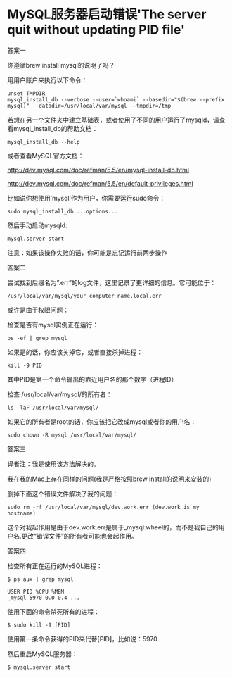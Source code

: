 # MySQL服务器启动错误'The server quit without updating PID file'

答案一

你遵循brew install mysql的说明了吗？
  
用用户账户来执行以下命令：

```
unset TMPDIR
mysql_install_db --verbose --user=`whoami` --basedir="$(brew --prefix mysql)" --datadir=/usr/local/var/mysql --tmpdir=/tmp
```


若想在另一个文件夹中建立基础表，或者使用了不同的用户运行了mysqld，请查看mysql\_install\_db的帮助文档：

```
mysql_install_db --help
```


或者查看MySQL官方文档：
  
http://dev.mysql.com/doc/refman/5.5/en/mysql-install-db.html
  
http://dev.mysql.com/doc/refman/5.5/en/default-privileges.html
  
比如说你想使用’mysql’作为用户，你需要运行sudo命令：

```
sudo mysql_install_db ...options...
```


然后手动启动mysqld:

```
mysql.server start
```


注意：如果该操作失败的话，你可能是忘记运行前两步操作

答案二

尝试找到后缀名为”.err”的log文件，这里记录了更详细的信息。它可能位于：

```
/usr/local/var/mysql/your_computer_name.local.err
```


或许是由于权限问题：

检查是否有mysql实例正在运行：

```
ps -ef | grep mysql
```


如果是的话，你应该关掉它，或者直接杀掉进程：

```
kill -9 PID
```


其中PID是第一个命令输出的靠近用户名的那个数字（进程ID）

检查 /usr/local/var/mysql/的所有者：

```
ls -laF /usr/local/var/mysql/
```


如果它的所有者是root的话，你应该把它改成mysql或者你的用户名：

```
sudo chown -R mysql /usr/local/var/mysql/
```


答案三

译者注：我是使用该方法解决的。

我在我的Mac上存在同样的问题(我是严格按照brew install的说明来安装的)

删掉下面这个错误文件解决了我的问题：

```
sudo rm -rf /usr/local/var/mysql/dev.work.err (dev.work is my hostname)
```


这个对我起作用是由于dev.work.err是属于_mysql:wheel的，而不是我自己的用户名.更改“错误文件”的所有者可能也会起作用。

答案四

检查所有正在运行的MySQL进程：

```
$ ps aux | grep mysql

USER PID %CPU %MEM
_mysql 5970 0.0 0.4 ...
```


使用下面的命令杀死所有的进程：

```
$ sudo kill -9 [PID]
```


使用第一条命令获得的PID来代替[PID]，比如说：5970

然后重启MySQL服务器：

```
$ mysql.server start
```




